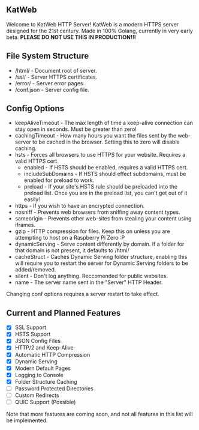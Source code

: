 ## KatWeb
Welcome to KatWeb HTTP Server!
KatWeb is a modern HTTPS server designed for the 21st century.
Made in 100% Golang, currently in very early beta.
**PLEASE DO NOT USE THIS IN PRODUCTION!!!**

## File System Structure
- /html/ - Document root of server.
- /ssl/ - Server HTTPS certificates.
- /error/ - Server error pages.
- /conf.json - Server config file.

## Config Options
- keepAliveTimeout - The max length of time a keep-alive connection can stay open in seconds. Must be greater than zero!
- cachingTimeout - How many hours you want the files sent by the web-server to be cached in the browser. Setting this to zero will disable caching.
- hsts - Forces all browsers to use HTTPS for your website. Requires a valid HTTPS cert.
  * enabled - If HSTS should be enabled, requires a valid HTTPS cert.
  * includeSubDomains - If HSTS should effect subdomains, must be enabled for preload to work.
  * preload - If your site's HSTS rule should be preloaded into the preload list. Once you are in the preload list, you can't get out of it easily!
- https - If you wish to have an encrypted connection.
- nosniff - Prevents web browsers from sniffing away content types.
- sameorigin - Prevents other web-sites from stealing your content using iframes.
- gzip - HTTP compression for files. Keep this on unless you are attempting to host on a Raspberry Pi Zero :P
- dynamicServing - Serve content differently by domain. If a folder for that domain is not present, it defaults to /html/
- cacheStruct - Caches Dynamic Serving folder structure, enabling this will require you to restart the server for Dynamic Serving folders to be added/removed.
- silent - Don't log anything. Reccomended for public websites.
- name - The server name sent in the "Server" HTTP Header.

Changing conf options requires a server restart to take effect.

## Current and Planned Features 
- [x] SSL Support
- [x] HSTS Support
- [x] JSON Config Files
- [x] HTTP/2 and Keep-Alive
- [x] Automatic HTTP Compression
- [x] Dynamic Serving
- [x] Modern Default Pages
- [x] Logging to Console
- [x] Folder Structure Caching
- [ ] Password Protected Directories
- [ ] Custom Redirects
- [ ] QUIC Support (Possible)

Note that more features are coming soon, and not all features in this list will be implemented.

